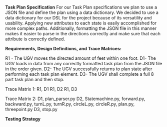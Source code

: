 **Task Plan Specification**
For our Task Plan specifications we plan to use a JSON file and define the plan using a data dictionary. 
We decided to use a data dictionary for our DSL for the project because of its versatility and usability. 
Applying new attributes to each state is easily accomplished for more complex paths. 
Additionally, formatting the JSON file in this manner makes it easier to parse in the directions correctly and make sure that each attribute is correctly defined.

**Requirements, Design Definitions, and Trace Matrices:**

R1 - The UGV moves the directed amount of feet within one foot.
	D1- The UGV loads in data from any correctly formatted task plan from the JSON file in the order 
given.
D2- The UGV successfully returns to plan state after performing each task plan element.
D3- The UGV shall complete a full 8 part task plan and then stop. 


Trace Matrix 1:
R1, D1
R1, D2
R1, D3


Trace Matrix 2: 
D1, plan_parser.py 
D2,  Statemachine.py, forward.py, backward.py, turnL.py, turnR.py, circleL.py, circleR.py, plan.py, threepoint.py
D3, stop.py

**Testing Strategy** 





